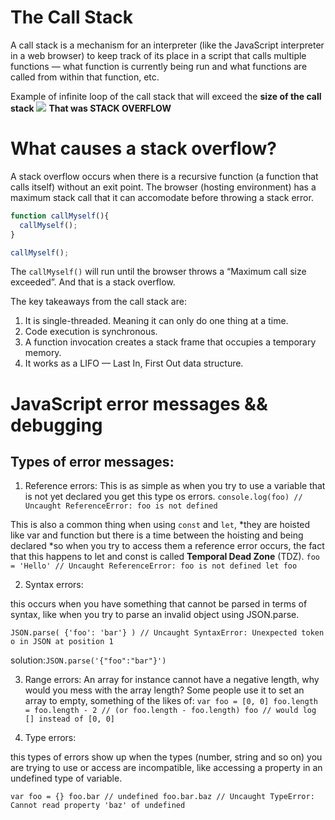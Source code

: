 # The Call Stack
A call stack is a mechanism for an interpreter (like the JavaScript interpreter in a web browser) to keep track of its place in a script that calls multiple functions — what function is currently being run and what functions are called from within that function, etc.

Example of infinite loop of the call stack that will exceed the **size of the call stack**
![](https://i.ytimg.com/vi/VbJRTyTbbZw/maxresdefault.jpg)
**That was STACK OVERFLOW**


# What causes a stack overflow?
A stack overflow occurs when there is a recursive function (a function that calls itself) without an exit point. The browser (hosting environment) has a maximum stack call that it can accomodate before throwing a stack error.
```javascript
function callMyself(){
  callMyself();
}

callMyself();
```

The `callMyself()` will run until the browser throws a “Maximum call size exceeded”. And that is a stack overflow.
 
The key takeaways from the call stack are:
1. It is single-threaded. Meaning it can only do one thing at a time.
2. Code execution is synchronous.
3. A function invocation creates a stack frame that occupies a temporary memory.
4. It works as a LIFO — Last In, First Out data structure.

# JavaScript error messages && debugging
## Types of error messages:
1. Reference errors:
This is as simple as when you try to use a variable that is not yet declared you get this type os errors.
`console.log(foo) // Uncaught ReferenceError: foo is not defined`


This is also a common thing when using `const` and `let`, *they are hoisted like var and function but there is a time between the hoisting and being declared *so when you try to access them a reference error occurs, the fact that this happens to let and const is called __Temporal Dead Zone__ (TDZ).
`foo = 'Hello' // Uncaught ReferenceError: foo is not defined
let foo`

2. Syntax errors:


this occurs when you have something that cannot be parsed in terms of syntax, like when you try to parse an invalid object using JSON.parse.

`JSON.parse( {'foo': 'bar'} ) // Uncaught SyntaxError: Unexpected token o in JSON at position 1`




solution:`JSON.parse('{"foo":"bar"}')`

3. Range errors:
An array for instance cannot have a negative length, why would you mess with the array length? Some people use it to set an array to empty, something of the likes of:
`var foo = [0, 0]
foo.length = foo.length - 2 // (or foo.length - foo.length)
foo // would log [] instead of [0, 0]`

4. Type errors:

this types of errors show up when the types (number, string and so on) you are trying to use or access are incompatible, like accessing a property in an undefined type of variable.

`var foo = {}
foo.bar // undefined
foo.bar.baz // Uncaught TypeError: Cannot read property 'baz' of undefined`










